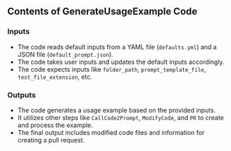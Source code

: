 ## Contents of GenerateUsageExample Code

### Inputs
- The code reads default inputs from a YAML file (`defaults.yml`) and a JSON file (`default_prompt.json`).
- The code takes user inputs and updates the default inputs accordingly.
- The code expects inputs like `folder_path`, `prompt_template_file`, `test_file_extension`, etc.

### Outputs
- The code generates a usage example based on the provided inputs.
- It utilizes other steps like `CallCode2Prompt`, `ModifyCode`, and `PR` to create and process the example.
- The final output includes modified code files and information for creating a pull request.
